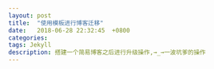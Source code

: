 ```yaml
---
layout: post
title:  "使用模板进行博客迁移"
date:   2018-06-28 22:32:45  +0800
categories:
tags: Jekyll
description: 搭建一个简易博客之后进行升级操作,→_→一波坑爹的操作
---
```


# 
